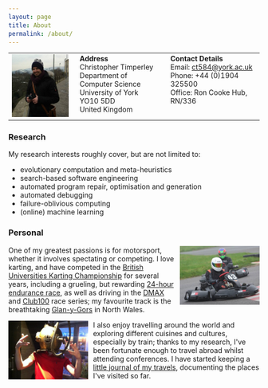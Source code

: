 ```yaml
---
layout: page
title: About
permalink: /about/
---
```


<table style='margin-bottom: 15px'>
  <tr valign="top">
    <td>
      <img src="/images/profile.jpg" style="width:200px"/>
    </td>
    <td style='padding-left: 15px'>
      <b>Address</b><br/>
      Christopher Timperley<br/>
      Department of Computer Science<br/>
      University of York<br/>
      YO10 5DD<br/>
      United Kingdom<br/>
    </td>
    <td style='padding-left: 15px'>
      <b>Contact Details</b><br/>
      Email: <a href="mailto:ct584@york.ac.uk">ct584@york.ac.uk</a><br/>
      Phone: +44 (0)1904 325500<br/>
      Office: Ron Cooke Hub, RN/336<br/>
    </td>
  </tr>
</table>

<div class="divider"></div>

### Research

My research interests roughly cover, but are not limited to:

* evolutionary computation and meta-heuristics
* search-based software engineering
* automated program repair, optimisation and generation
* automated debugging
* failure-oblivious computing
* (online) machine learning

<div class="divider"></div>

### Personal

<img src="/images/karting.jpg" style="width: 160px; float: right; margin-left: 10px"/>

<p>One of my greatest passions is for motorsport, whether it involves spectating or competing.
I love karting, and have competed in the <a href="http://www.bukc.co.uk">British Universities Karting Championship</a>
for several years, including a grueling, but rewarding <a href="http://www.bukc.co.uk/news/24-bukc-edition">24-hour endurance race</a>,
as well as driving in the <a href="http://www.daytonamax.co.uk/">DMAX</a> and <a href="http://www.club100.co.uk/">Club100</a> race series;
my favourite track is the breathtaking <a href="http://www.gygkarting.com/">Glan-y-Gors</a> in North Wales.</p>

<img src="/images/sfx.jpg" style="width: 160px; float: left; margin-right: 10px"/>

I also enjoy travelling around the world and exploring different cuisines and cultures, especially by train;
thanks to my research, I've been fortunate enough to travel
abroad whilst attending conferences. I have started keeping a <a href="/travel/">little journal of my travels</a>, documenting the places I've visited so far.
